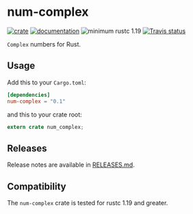 # num-complex

[![crate](https://img.shields.io/crates/v/num-complex.svg)](https://crates.io/crates/num-complex)
[![documentation](https://docs.rs/num-complex/badge.svg)](https://docs.rs/num-complex)
![minimum rustc 1.19](https://img.shields.io/badge/rustc-1.19+-red.svg)
[![Travis status](https://travis-ci.org/rust-num/num-complex.svg?branch=master)](https://travis-ci.org/rust-num/num-complex)

`Complex` numbers for Rust.

## Usage

Add this to your `Cargo.toml`:

```toml
[dependencies]
num-complex = "0.1"
```

and this to your crate root:

```rust
extern crate num_complex;
```

## Releases

Release notes are available in [RELEASES.md](RELEASES.md).

## Compatibility

The `num-complex` crate is tested for rustc 1.19 and greater.

